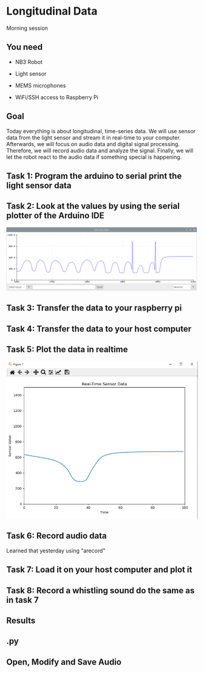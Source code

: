 Longitudinal Data
==============

Morning session

You need
--------

- NB3 Robot

- Light sensor

- MEMS microphones

- WiFi/SSH access to Raspberry Pi


Goal
----
Today everything is about longitudinal, time-series data. We will use sensor data from the light sensor and stream it 
in real-time to your computer. Afterwards, we will focus on audio data and digital signal processing. Therefore, we will
record audio data and analyze the signal. Finally, we will let the robot react to the audio data if something special is
happening.


Task 1: Program the arduino to serial print the light sensor data
---------------------------



Task 2: Look at the values by using the serial plotter of the Arduino IDE
------------------------------------

![Serial Plotter](./media/sensor_data_serial_plotter.png)


Task 3: Transfer the data to your raspberry pi
--------------------------------------



Task 4: Transfer the data to your host computer
-----------------------------------


Task 5: Plot the data in realtime
---------------------------------

![Realtime Plot](./media/sensor_data_real_time.png)

Task 6: Record audio data
---------------------------------
Learned that yesterday using "arecord"


Task 7: Load it on your host computer and plot it
---------------------------------



Task 8: Record a whistling sound do the same as in task 7
---------------------------------



Results
-------



.py
---------------



Open, Modify and Save Audio
----------------------------



